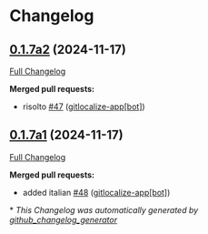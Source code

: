 # Changelog

## [0.1.7a2](https://github.com/OpenVoiceOS/ovos-skill-news/tree/0.1.7a2) (2024-11-17)

[Full Changelog](https://github.com/OpenVoiceOS/ovos-skill-news/compare/0.1.7a1...0.1.7a2)

**Merged pull requests:**

- risolto [\#47](https://github.com/OpenVoiceOS/ovos-skill-news/pull/47) ([gitlocalize-app[bot]](https://github.com/apps/gitlocalize-app))

## [0.1.7a1](https://github.com/OpenVoiceOS/ovos-skill-news/tree/0.1.7a1) (2024-11-17)

[Full Changelog](https://github.com/OpenVoiceOS/ovos-skill-news/compare/0.1.6...0.1.7a1)

**Merged pull requests:**

- added italian [\#48](https://github.com/OpenVoiceOS/ovos-skill-news/pull/48) ([gitlocalize-app[bot]](https://github.com/apps/gitlocalize-app))



\* *This Changelog was automatically generated by [github_changelog_generator](https://github.com/github-changelog-generator/github-changelog-generator)*
